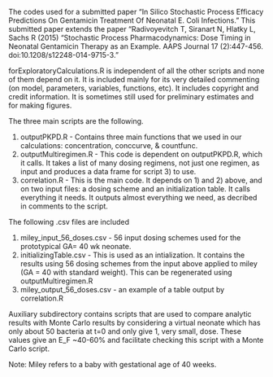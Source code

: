The codes used for a submitted paper “In Silico Stochastic Process Efficacy Predictions On Gentamicin Treatment Of Neonatal E. Coli Infections.” This submitted paper extends the paper “Radivoyevitch T, Siranart N, Hlatky L, Sachs R (2015) “Stochastic Process Pharmacodynamics: Dose Timing in Neonatal Gentamicin Therapy as an Example. AAPS Journal 17 (2):447-456. doi:10.1208/s12248-014-9715-3.”

forExploratoryCalculations.R is independent of all the other scripts and none of them depend on it. It is included mainly for its very detailed commenting (on model, parameters, variables, functions, etc). It includes copyright and credit information. It is sometimes still used for preliminary estimates and for making figures.

The three main scripts are the following.
   1) outputPKPD.R - Contains three main functions that we used in our calculations: concentration, conccurve, & countfunc. 
   2) outputMultiregimen.R - This code is dependent on outputPKPD.R, which it calls.  It takes a list of many dosing regimens, not just one regimen, as input and produces a data frame for script 3) to use.
   3) correlation.R - This is the main code. It depends on 1) and 2) above, and on two input files: a dosing scheme and an initialization table. It calls everything it needs. It outputs almost everything we need, as decribed in comments to the script.

The following .csv files are included
   1) miley_input_56_doses.csv - 56 input dosing schemes used for the prototypical GA= 40 wk neonate.
   2) initializingTable.csv - This is used as an intialization. It contains the results using 56 dosing schemes from the input above applied to miley (GA = 40 with standard weight). This can be regenerated using outputMultiregimen.R
   3) miley_output_56_doses.csv - an example of a table output by correlation.R 

Auxiliary subdirectory contains scripts that are used to compare analytic results with Monte Carlo results by considering a virtual neonate which has only about 50 bacteria at t=0 and only give 1, very small, dose.
These values give an E_F ~40-60% and facilitate checking this script with a Monte Carlo script.

Note: Miley refers to a baby with gestational age of 40 weeks.
